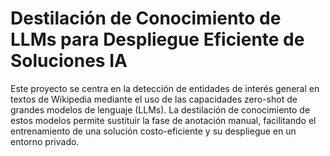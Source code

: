 # Destilación de Conocimiento de LLMs para Despliegue Eficiente de Soluciones IA

Este proyecto se centra en la detección de entidades de interés general en textos de  Wikipedia mediante el uso de las capacidades zero-shot de grandes modelos de lenguaje (LLMs). La destilación de conocimiento de estos modelos permite sustituir la fase de anotación manual, facilitando el entrenamiento de una solución costo-eficiente y su despliegue en un entorno privado.